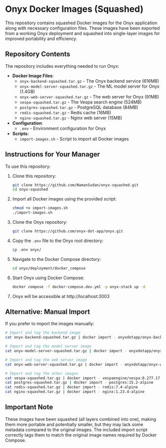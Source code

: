 # Onyx Docker Images (Squashed)

This repository contains squashed Docker images for the Onyx application along with necessary configuration files. These images have been exported from a working Onyx deployment and squashed into single-layer images for improved portability and efficiency.

## Repository Contents

The repository includes everything needed to run Onyx:

- **Docker Image Files**:
  - `onyx-backend-squashed.tar.gz` - The Onyx backend service (616MB)
  - `onyx-model-server-squashed.tar.gz` - The ML model server for Onyx (1.4GB)
  - `onyx-web-server-squashed.tar.gz` - The web server for Onyx (91MB)
  - `vespa-squashed.tar.gz` - The Vespa search engine (524MB)
  - `postgres-squashed.tar.gz` - PostgreSQL database (84MB)
  - `redis-squashed.tar.gz` - Redis cache (16MB)
  - `nginx-squashed.tar.gz` - Nginx web server (15MB)
- **Configuration**:
  - `.env` - Environment configuration for Onyx
- **Scripts**:
  - `import-images.sh` - Script to import all Docker images

## Instructions for Your Manager

To use this repository:

1. Clone this repository:
   ```bash
   git clone https://github.com/NamanSudan/onyx-squashed.git
   cd onyx-squashed
   ```

2. Import all Docker images using the provided script:
   ```bash
   chmod +x import-images.sh
   ./import-images.sh
   ```

3. Clone the Onyx repository:
   ```bash
   git clone https://github.com/onyx-dot-app/onyx.git
   ```

4. Copy the `.env` file to the Onyx root directory:
   ```bash
   cp .env onyx/
   ```

5. Navigate to the Docker Compose directory:
   ```bash
   cd onyx/deployment/docker_compose
   ```

6. Start Onyx using Docker Compose:
   ```bash
   docker compose -f docker-compose.dev.yml -p onyx-stack up -d
   ```

7. Onyx will be accessible at http://localhost:3003

## Alternative: Manual Import

If you prefer to import the images manually:

```bash
# Import and tag the backend image
cat onyx-backend-squashed.tar.gz | docker import - onyxdotapp/onyx-backend:latest

# Import and tag the model server image
cat onyx-model-server-squashed.tar.gz | docker import - onyxdotapp/onyx-model-server:latest

# Import and tag the web server image
cat onyx-web-server-squashed.tar.gz | docker import - onyxdotapp/onyx-web-server:latest

# Import and tag the other images
cat vespa-squashed.tar.gz | docker import - vespaengine/vespa:8.277.17
cat postgres-squashed.tar.gz | docker import - postgres:15.2-alpine
cat redis-squashed.tar.gz | docker import - redis:7.4-alpine
cat nginx-squashed.tar.gz | docker import - nginx:1.23.4-alpine
```

## Important Note

These images have been squashed (all layers combined into one), making them more portable and potentially smaller, but they may lack some metadata compared to the original images. The included import script correctly tags them to match the original image names required by Docker Compose. 